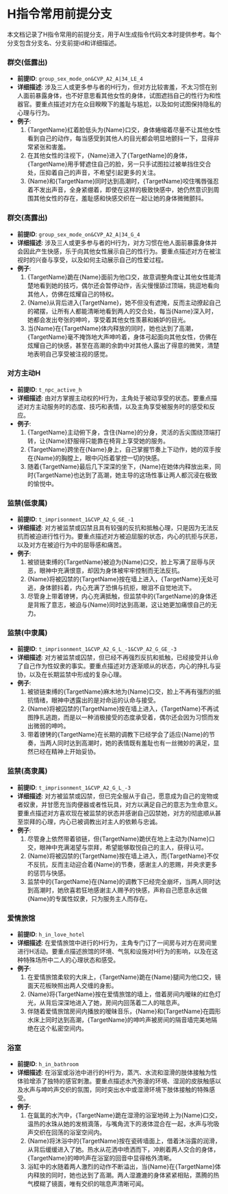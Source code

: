 # H指令常用前提分支

本文档记录了H指令常用的前提分支，用于AI生成指令代码文本时提供参考。每个分支包含分支名、分支前提id和详细描述。

### 群交(低露出)
- **前提ID**: `group_sex_mode_on&CVP_A2_A|34_LE_4`
- **详细描述**: 涉及三人或更多参与者的H行为，但对方比较害羞，不太习惯在别人面前暴露身体，也不好意思看其他女性的身体，试图遮挡自己的性行为和性器官。要重点描述对方在众目睽睽下的羞耻与尴尬，以及如何试图保持隐私的心理与行为。
- **例子**:
  1. {TargetName}红着脸低头为{Name}口交，身体蜷缩着尽量不让其他女性看到自己的动作，每当感受到其他人的目光都会明显地颤抖一下，显得非常紧张和害羞。
  2. 在其他女性的注视下，{Name}进入了{TargetName}的身体，{TargetName}用手臂遮住自己的脸，另一只手试图拉过被单挡住交合处，压抑着自己的声音，不希望引起更多的关注。
  3. {Name}和{TargetName}同时达到高潮时，{TargetName}咬住嘴唇强忍着不发出声音，全身紧绷着，即使在这样的极致快感中，她仍然意识到周围其他女性的存在，羞耻感和快感交织在一起让她的身体微微颤抖。

### 群交(高露出)
- **前提ID**: `group_sex_mode_on&CVP_A2_A|34_G_4`
- **详细描述**: 涉及三人或更多参与者的H行为，对方习惯在他人面前暴露身体并会因此产生快感，乐于向其他女性展示自己的性行为。要重点描述对方在被注视时的兴奋与享受，以及如何主动展示自己的性爱过程。
- **例子**:
  1. {TargetName}跪在{Name}面前为他口交，故意调整角度让其他女性能清楚地看到她的技巧，偶尔还会暂停动作，舌尖慢慢舔过顶端，挑逗地看向其他人，仿佛在炫耀自己的特权。
  2. {Name}从背后进入{TargetName}，她不但没有遮掩，反而主动撩起自己的裙摆，让所有人都能清晰地看到两人的交合处，每当{Name}深入时，她都会发出夸张的呻吟，享受着其他女性羡慕和嫉妒的目光。
  3. 当{Name}在{TargetName}体内释放的同时，她也达到了高潮，{TargetName}毫不掩饰地大声呻吟着，身体弓起面向其他女性，仿佛在炫耀自己的快感，甚至在高潮的余韵中对其他人露出了得意的微笑，清楚地表明自己享受被注视的感觉。

### 对方主动H
- **前提ID**: `t_npc_active_h`
- **详细描述**: 由对方掌握主动权的H行为，主角处于被动享受的状态。要重点描述对方主动服务时的态度、技巧和表情，以及主角享受被服务时的感受和反应。
- **例子**:
  1. {TargetName}主动俯下身，含住{Name}的分身，灵活的舌尖围绕顶端打转，让{Name}舒服得只能靠在椅背上享受她的服务。
  2. {TargetName}跨坐在{Name}身上，自己掌握节奏上下动作，她的双手按在{Name}的胸膛上，眼中闪烁着掌控一切的快感。
  3. 随着{TargetName}最后几下深深的坐下，{Name}在她体内释放出来，同时{TargetName}也达到了高潮，她主导的这场性事让两人都沉浸在极致的愉悦中。

### 监禁(低隶属)
- **前提ID**: `t_imprisonment_1&CVP_A2_G_GE_-1`
- **详细描述**: 对方被监禁或囚禁且具有较强的反抗和抵触心理，只是因为无法反抗而被迫进行性行为。要重点描述对方被迫屈服的状态，内心的抗拒与厌恶，以及对方在被迫行为中的屈辱感和痛苦。
- **例子**:
  1. 被锁链束缚的{TargetName}被迫为{Name}口交，脸上写满了屈辱与厌恶，眼神中充满恨意，却因为身体被牢牢控制而无法反抗。
  2. {Name}将被囚禁的{TargetName}按在墙上进入，{TargetName}无处可逃，身体颤抖着，内心充满了恐惧与抗拒，眼泪不自觉地流下。
  3. 尽管身上带着镣铐，内心充满抵触，但监禁中的{TargetName}的身体还是背叛了意志，被迫与{Name}同时达到高潮，这让她更加痛恨自己的无力。

### 监禁(中隶属)
- **前提ID**: `t_imprisonment_1&CVP_A2_G_L_-1&CVP_A2_G_GE_-3`
- **详细描述**: 对方被监禁或囚禁，但已经不再强烈反抗和抵触，已经接受并认命了自己作为性奴隶的事实。要重点描述对方逐渐顺从的状态，内心的挣扎与妥协，以及在长期监禁中形成的复杂心理。
- **例子**:
  1. 被锁链束缚的{TargetName}麻木地为{Name}口交，脸上不再有强烈的抵抗情绪，眼神中透露出的是对命运的认命与接受。
  2. {Name}将被囚禁的{TargetName}按在墙上进入，{TargetName}不再试图挣扎逃跑，而是以一种消极接受的态度承受着，偶尔还会因为习惯而发出微弱的呻吟。
  3. 带着镣铐的{TargetName}在长期的调教下已经学会了适应{Name}的节奏，当两人同时达到高潮时，她的表情既有羞耻也有一丝微妙的满足，显然已经在精神上开始妥协。

### 监禁(高隶属)
- **前提ID**: `t_imprisonment_1&CVP_A2_G_L_-3`
- **详细描述**: 对方被监禁或囚禁，但已完全服从于自己，愿意成为自己的宠物或者奴隶，并甘愿充当肉便器或者性玩具，对方以满足自己的意志为生命意义。要重点描述对方喜欢现在被监禁的状态并感谢自己囚禁她，对方的彻底顺从甚至崇拜的心理，内心已被调教出对主人的依赖与忠诚。
- **例子**:
  1. 尽管身上依然带着锁链，但{TargetName}跪伏在地上主动为{Name}口交，眼神中充满渴望与崇拜，希望能够取悦自己的主人，获得认可。
  2. {Name}将被囚禁的{TargetName}按在墙上进入，而{TargetName}不仅不反抗，反而主动迎合着{Name}的节奏，感谢主人的恩赐，并央求更多的惩罚与快感。
  3. 监禁中的{TargetName}在{Name}的调教下已经完全崩坏，当两人同时达到高潮时，她欣喜若狂地感谢主人赐予的快感，声称自己愿意永远做{Name}的专属性奴隶，只为服务主人而存在。

### 爱情旅馆
- **前提ID**: `h_in_love_hotel`
- **详细描述**: 在爱情旅馆中进行的H行为，主角专门订了一间房与对方在房间里进行H活动。要重点描述旅馆的环境、气氛和设施对H行为的影响，以及在这种特殊场所中二人的心理状态和感受。
- **例子**:
  1. 在爱情旅馆柔软的大床上，{TargetName}跪在{Name}腿间为他口交，镜面天花板映照出两人交缠的身影。
  2. {Name}将{TargetName}按在爱情旅馆的墙上，借着房间内暧昧的红色灯光，从背后深深地进入了她，房间内回荡着二人的喘息声。
  3. 伴随着爱情旅馆房间内播放的暧昧音乐，{Name}和{TargetName}在圆形水床上同时达到高潮，{TargetName}的呻吟声被房间的隔音墙完美地隔绝在这个私密空间内。

### 浴室
- **前提ID**: `h_in_bathroom`
- **详细描述**: 在浴室或浴池中进行的H行为，蒸汽、水流和湿滑的肢体接触为性体验增添了独特的感官刺激。要重点描述水汽弥漫的环境、湿润的皮肤触感以及水声与呻吟声交织的氛围，同时突出水中或湿滑环境下肢体接触的特殊感受。
- **例子**:
  1. 在氤氲的水汽中，{TargetName}跪在湿滑的浴室地砖上为{Name}口交，温热的水珠从她的发梢滴落，与嘴角流下的液体混合在一起，水声与吮吸声交织在回荡的浴室空间内。
  2. {Name}将沐浴中的{TargetName}按在瓷砖墙面上，借着沐浴露的润滑，从背后缓缓进入了她。热水从花洒中喷洒而下，冲刷着两人交合的身体，{TargetName}的呻吟声在浴室的回音中显得格外清晰。
  3. 浴缸中的水随着两人激烈的动作不断溢出，当{Name}在{TargetName}体内释放的同时，她也达到了高潮。两人湿漉漉的身体紧紧相贴，蒸腾的热气模糊了镜面，唯有交织的喘息声清晰可闻。
